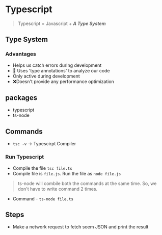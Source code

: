 # Typescript

> Typescript = Javascript + **_A Type System_**

## Type System

### Advantages

- Helps us catch errors during development
- 👤 Uses 'type annotations' to analyze our code
- Only active during development
- ❌Doesn't provide any performance optimization

## packages

- typescript
- ts-node

## Commands

- `tsc -v` -> Typescirpt Compiler

### Run Typescript

- Compile the file `tsc file.ts`
- Compile file is `file.js`. Run the file as `node file.js`

> ts-node will combile both the commands at the same time. So, we don't have to write command 2 times.

- Command - `ts-node file.ts`

## Steps

- Make a network request to fetch soem JSON and print the result
